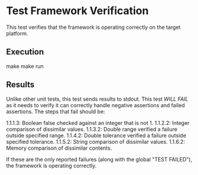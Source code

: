 Test Framework Verification
===========================

This test verifies that the framework is operating correctly on the target
platform.

Execution
---------

  make
  make run

Results
-------

Unlike other unit tests, this test sends results to stdout.  This test *WILL
FAIL* as it needs to verify it can correctly handle negative assertions and
failed assertions.  The steps that fail should be:

  1.1.1.3: Boolean false checked against an integer that is not 1.
  1.1.2.2: Integer comparison of dissimilar values.
  1.1.3.2: Double range verified a failure outside specified range.
  1.1.4.2: Double tolerance verified a failure outside specified tolerance.
  1.1.5.2: String comparison of dissimilar values.
  1.1.6.2: Memory comparison of dissimilar contents.

If these are the only reported failures (along with the global "TEST FAILED"),
the framework is operating correctly.
